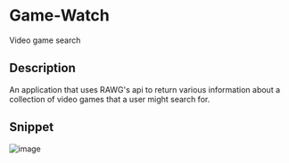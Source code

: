 # Game-Watch

Video game search

## Description

An application that uses RAWG's api to return various information about a collection of video games that a user might search for.

## Snippet

![image](https://user-images.githubusercontent.com/73912705/133841525-1d380529-1dca-46d9-895e-cd09e3cf7a5d.png)
